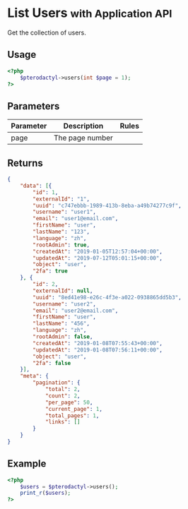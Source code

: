 # List Users <small>with Application API</small>
Get the collection of users.

## Usage
``` php
<?php
	$pterodactyl->users(int $page = 1);
?>
```

## Parameters

| Parameter | Description | Rules |
| - | - | - |
| page | The page number | |

## Returns

``` json
{
	"data": [{
		"id": 1,
		"externalId": "1",
		"uuid": "c747ebbb-1989-413b-8eba-a49b74277c9f",
		"username": "user1",
		"email": "user1@email.com",
		"firstName": "user",
		"lastName": "123",
		"language": "zh",
		"rootAdmin": true,
		"createdAt": "2019-01-05T12:57:04+00:00",
		"updatedAt": "2019-07-12T05:01:15+00:00",
		"object": "user",
		"2fa": true
	}, {
		"id": 2,
		"externalId": null,
		"uuid": "8ed41e98-e26c-4f3e-a022-0938865dd5b3",
		"username": "user2",
		"email": "user2@email.com",
		"firstName": "user",
		"lastName": "456",
		"language": "zh",
		"rootAdmin": false,
		"createdAt": "2019-01-08T07:55:43+00:00",
		"updatedAt": "2019-01-08T07:56:11+00:00",
		"object": "user",
		"2fa": false
	}],
	"meta": {
		"pagination": {
			"total": 2,
			"count": 2,
			"per_page": 50,
			"current_page": 1,
			"total_pages": 1,
			"links": []
		}
	}
}
```

## Example

``` php
<?php
	$users = $pterodactyl->users();
	print_r($users);
?>
```